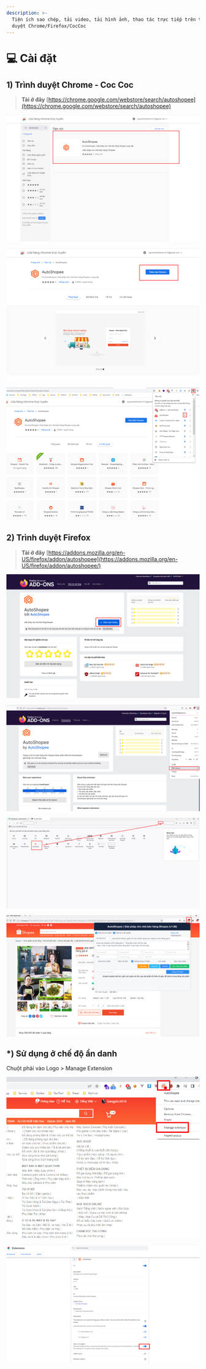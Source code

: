 ```yaml
---
description: >-
  Tiện ích sao chép, tải video, tải hình ảnh, thao tác trực tiếp trên trình
  duyệt Chrome/Firefox/CocCoc
---
```


# 💻 Cài đặt

## 1) Trình duyệt Chrome - Coc Coc

> **Tải ở đây** [https://chrome.google.com/webstore/search/autoshopee](https://chrome.google.com/webstore/search/autoshopee)

![Chọn Autoshopee](<../.gitbook/assets/image (1) (1) (1) (1) (1) (1) (1).png>)

![Thêm vào Chrome](<../.gitbook/assets/image (2) (1) (1) (1) (1).png>)

![](<../.gitbook/assets/image (3) (1) (1) (1) (1).png>)

## 2) Trình duyệt Firefox

> **Tải ở đây** [https://addons.mozilla.org/en-US/firefox/addon/autoshopee](https://addons.mozilla.org/en-US/firefox/addon/autoshopee/)

![Bấm thêm vào FireFox](<../.gitbook/assets/image (5) (1) (1) (1).png>)

![Thêm công cụ > Tuỳ biến thanh công cụ](<../.gitbook/assets/image (6) (1) (1).png>)

![Kéo thả Icon AutoShopee vào vị trí bất kì](<../.gitbook/assets/image (7) (1) (1).png>)

![Sử dụng tài khoản AutoShopee để đăng nhập](<../.gitbook/assets/image (8) (1) (1) (1).png>)

## \*) Sử dụng ở chế độ ẩn danh

Chuột phải vào Logo > Manage Extension

![](<../.gitbook/assets/image (277).png>)

![](<../.gitbook/assets/image (302).png>)
